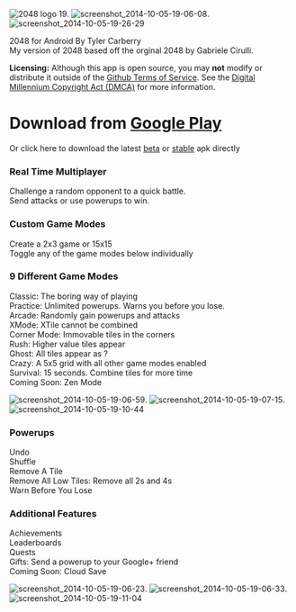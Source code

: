 ![2048 logo 19](https://cloud.githubusercontent.com/assets/6628497/4520300/6df7cce6-4ce6-11e4-935a-e687fe85379d.png).
![screenshot_2014-10-05-19-06-08](https://cloud.githubusercontent.com/assets/6628497/6073897/cc3ce618-ad82-11e4-9031-44aa4696337f.png).
![screenshot_2014-10-05-19-26-29](https://cloud.githubusercontent.com/assets/6628497/6073904/dc2b1914-ad82-11e4-8617-7c13876c2af4.png)



2048 for Android By Tyler Carberry  
My version of 2048 based off the orginal 2048 by Gabriele Cirulli.  

**Licensing:** Although this app is open source, you may **not** modify or distribute it outside of the [Github Terms of Service](https://help.github.com/articles/github-terms-of-service/). See the [Digital Millennium Copyright Act (DMCA)](http://www.copyright.gov/legislation/dmca.pdf) for more information. 


# Download from [Google Play](https://play.google.com/store/apps/details?id=com.tytanapps.game2048)  
Or click here to download the latest  [beta](https://github.com/tytan34/2048-for-Android/blob/master/app_2048/build/outputs/apk/app_2048-debug.apk?raw=true) or
[stable](https://github.com/tytan34/2048-for-Android/blob/master/app_2048/app_2048-release.apk?raw=true
) apk directly

### Real Time Multiplayer
Challenge a random opponent to a quick battle.  
Send attacks or use powerups to win.

### Custom Game Modes
Create a 2x3 game or 15x15  
Toggle any of the game modes below individually

### 9 Different Game Modes
Classic: The boring way of playing  
Practice: Unlimited powerups. Warns you before you lose.  
Arcade: Randomly gain powerups and attacks   
XMode: XTile cannot be combined  
Corner Mode: Immovable tiles in the corners  
Rush: Higher value tiles appear  
Ghost: All tiles appear as ?  
Crazy: A 5x5 grid with all other game modes enabled  
Survival: 15 seconds. Combine tiles for more time  
Coming Soon: Zen Mode

![screenshot_2014-10-05-19-06-59](https://cloud.githubusercontent.com/assets/6628497/6074006/35be40fe-ad84-11e4-926c-21e5a68127ca.png). 
![screenshot_2014-10-05-19-07-15](https://cloud.githubusercontent.com/assets/6628497/6073923/255f7f76-ad83-11e4-8b25-1f16fbe07bdf.png). 
![screenshot_2014-10-05-19-10-44](https://cloud.githubusercontent.com/assets/6628497/6073924/2a828f3e-ad83-11e4-8a66-fcffe944dd5c.png)



### Powerups
Undo  
Shuffle  
Remove A Tile  
Remove All Low Tiles: Remove all 2s and 4s  
Warn Before You Lose  

### Additional Features
Achievements  
Leaderboards  
Quests  
Gifts: Send a powerup to your Google+ friend  
Coming Soon: Cloud Save

![screenshot_2014-10-05-19-06-23](https://cloud.githubusercontent.com/assets/6628497/6073952/8837fb3c-ad83-11e4-8b47-8d5e5893e561.png). 
![screenshot_2014-10-05-19-06-33](https://cloud.githubusercontent.com/assets/6628497/6073954/8b4171c8-ad83-11e4-89d1-46b642c5e113.png). 
![screenshot_2014-10-05-19-11-04](https://cloud.githubusercontent.com/assets/6628497/6073956/91153440-ad83-11e4-802f-431631f167d1.png)
